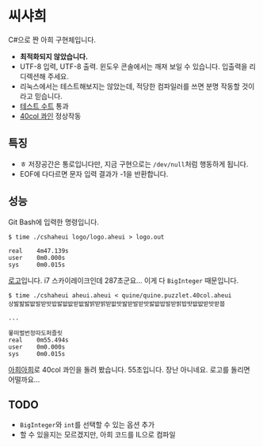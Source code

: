 # 씨샤희

C#으로 짠 아희 구현체입니다.

* **최적화되지 않았습니다.**
* UTF-8 입력, UTF-8 출력. 윈도우 콘솔에서는 깨져 보일 수 있습니다. 입출력을 리디렉션해 주세요.
* 리눅스에서는 테스트해보지는 않았는데, 적당한 컴파일러를 쓰면 분명 작동할 것이라고 믿습니다.
* [테스트 수트](https://github.com/aheui/snippets/tree/master/standard) 통과
* [40col 콰인](https://github.com/aheui/snippets/blob/master/quine/quine.puzzlet.40col.aheui) 정상작동

## 특징

* ㅎ 저장공간은 통로입니다만, 지금 구현으로는 `/dev/null`처럼 행동하게 됩니다.
* EOF에 다다르면 문자 입력 결과가 -1을 반환합니다.

## 성능

Git Bash에 입력한 명령입니다.

```
$ time ./cshaheui logo/logo.aheui > logo.out

real    4m47.139s
user    0m0.000s
sys     0m0.015s
```

[로고](https://github.com/aheui/snippets/blob/master/logo/logo.aheui)입니다. i7 스카이레이크인데 287초군요... 이게 다 `BigInteger` 때문입니다.

```
$ time ./cshaheui aheui.aheui < quine/quine.puzzlet.40col.aheui
상밢밢밣밦발받밧밥밣밦밦받밦밢밝받밝받밦밧밢받발받밧밣밦밥발받밝밥밧밦밦받밧받붑

...

뫃떠벌번정따도퍼즐릿
real    0m55.494s
user    0m0.000s
sys     0m0.015s
```

[아희아희](https://github.com/aheui/aheui.aheui)로 40col 콰인을 돌려 봤습니다. 55초입니다. 장난 아니네요. 로고를 돌리면 어떨까요...

## TODO
* `BigInteger`와 `int`를 선택할 수 있는 옵션 추가
* 할 수 있을지는 모르겠지만, 아희 코드를 IL으로 컴파일

